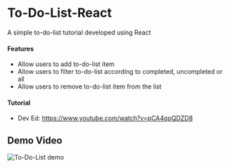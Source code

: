 # To-Do-List-React #

A simple to-do-list tutorial developed using React

#### Features
* Allow users to add to-do-list item
* Allow users to filter to-do-list according to completed, uncompleted or all
* Allow users to remove to-do-list item from the list 

#### Tutorial
* Dev Ed: https://www.youtube.com/watch?v=pCA4qpQDZD8

## Demo Video ##
![To-Do-List demo](https://user-images.githubusercontent.com/57489399/99892540-b788e380-2cb0-11eb-844d-37a4372e70ba.gif)

